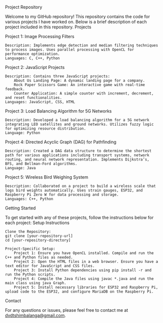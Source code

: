 Project Repository

Welcome to my GitHub repository! This repository contains the code for various projects I have worked on. Below is a brief description of each project included in this repository.
Projects

Project 1: Image Processing Filters

    Description: Implements edge detection and median filtering techniques to process images. Uses parallel processing with OpenCL for performance optimization.
    Languages: C, C++, Python


Project 2: JavaScript Projects

    Description: Contains three JavaScript projects:
        About Us Landing Page: A dynamic landing page for a company.
        Rock Paper Scissors Game: An interactive game with real-time feedback.
        Counter Application: A simple counter with increment, decrement, and reset functionalities.
    Languages: JavaScript, CSS, HTML


Project 3: Load Balancing Algorithm for 5G Networks

    Description: Developed a load balancing algorithm for a 5G network integrating LEO satellites and ground networks. Utilizes fuzzy logic for optimizing resource distribution.
    Language: Python


Project 4: Directed Acyclic Graph (DAG) for Pathfinding

    Description: Created a DAG data structure to determine the shortest path for various applications including transport systems, network routing, and neural network representation. Implements Dijkstra’s, BFS, and Bellman-Ford algorithms.
    Language: Java 
    

Project 5: Wireless Bird Weighing System

    Description: Collaborated on a project to build a wireless scale that logs bird weights automatically. Uses strain gauges, ESP32, and Raspberry Pi Zero W for data processing and storage.
    Languages: C++, Python

Getting Started

To get started with any of these projects, follow the instructions below for each project:
Setup Instructions

    Clone the Repository:
    git clone [your-repository-url]
    cd [your-repository-directory]

    Project-Specific Setup:
        Project 1: Ensure you have OpenCL installed. Compile and run the C++ and Python files as needed.
        Project 2: Open the HTML files in a web browser. Ensure you have a text editor for JavaScript and CSS files.
        Project 3: Install Python dependencies using pip install -r and run the Python scripts.
        Project 4: Compile the Java files using javac *.java and run the main class using java Graph.
        Project 5: Install necessary libraries for ESP32 and Raspberry Pi, upload code to the ESP32, and configure MariaDB on the Raspberry Pi.

Contact

For any questions or issues, please feel free to contact me at dvdtshimbalanga@gmail.com.
